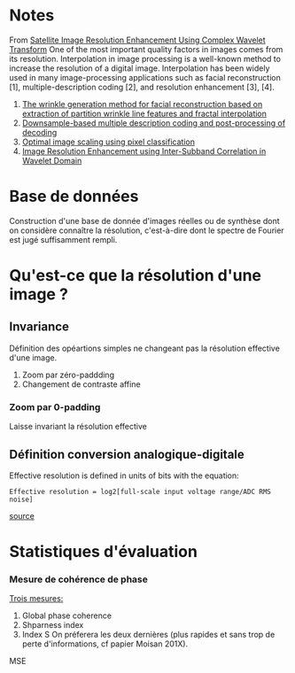 # Notes

From [Satellite Image Resolution Enhancement Using Complex Wavelet Transform](https://pdfs.semanticscholar.org/928f/a8611abd47bff5af03a50f27bb59bf73bfcb.pdf)
One  of the most important quality factors in images comes from its resolution. Interpolation in image processing is a well-known method to increase the resolution of a digital image. Interpolation has been widely  used in many image-processing applications such as facial reconstruction [1], multiple-description coding [2], and resolution enhancement [3], [4].

1. [The wrinkle generation method for facial reconstruction based on extraction of partition wrinkle line features and fractal interpolation](http://ieeexplore.ieee.org/abstract/document/4297213/)
2. [Downsample-based multiple description coding and post-processing of decoding](http://ieeexplore.ieee.org/abstract/document/4605276/)
3. [Optimal image scaling using pixel classification](http://ieeexplore.ieee.org/abstract/document/958257/)
4. [Image Resolution Enhancement using Inter-Subband Correlation in Wavelet Domain](http://ieeexplore.ieee.org/abstract/document/4378987/)

# Base de données

Construction d'une base de donnée d'images réelles ou de synthèse dont on considère connaître la résolution, c'est-à-dire dont le spectre de Fourier est jugé suffisamment rempli.


# Qu'est-ce que la résolution d'une image ?

## Invariance
Définition des opéartions simples ne changeant pas la résolution effective d'une image.
  1. Zoom par zéro-paddding
  2. Changement de contraste affine

### Zoom par 0-padding
  Laisse invariant la résolution effective


## Définition conversion analogique-digitale

Effective resolution is defined in units of bits with the equation:
```
Effective resolution = log2[full-scale input voltage range/ADC RMS noise]
```
[source](https://www.maximintegrated.com/en/app-notes/index.mvp/id/5384)

# Statistiques d'évaluation

### Mesure de cohérence de phase
[Trois mesures:](material/image_quality_assessment)
  1. Global phase coherence
  2. Shparness index
  3. Index S
On préferera les deux dernières (plus rapides et sans trop de perte d'informations, cf papier Moisan 201X).

MSE
